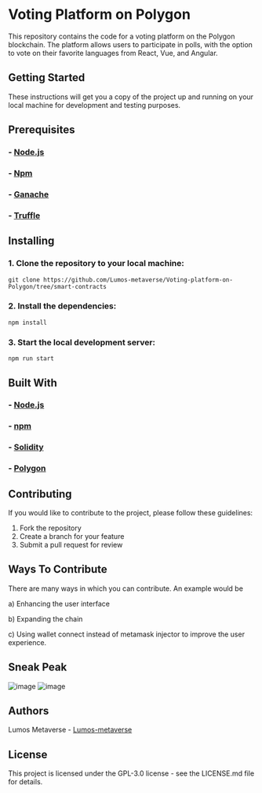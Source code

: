 # Voting Platform on Polygon

This repository contains the code for a voting platform on the Polygon blockchain. The platform allows users to participate in polls, with the option to vote on their favorite languages from React, Vue, and Angular.

## Getting Started

These instructions will get you a copy of the project up and running on your local machine for development and testing purposes.

## Prerequisites

### - [Node.js](https://nodejs.org/)
### - [Npm](https://www.npmjs.com/)
### - [Ganache](https://trufflesuite.com/ganache/)
### - [Truffle](https://trufflesuite.com/)

## Installing

### 1. Clone the repository to your local machine:
```
git clone https://github.com/Lumos-metaverse/Voting-platform-on-Polygon/tree/smart-contracts
```

### 2. Install the dependencies:
```
npm install
```

### 3. Start the local development server:
```
npm run start
```

## Built With

### - [Node.js](https://nodejs.org/)
### - [npm](https://www.npmjs.com/)
### - [Solidity](https://docs.soliditylang.org/en/v0.8.17/)
### - [Polygon](https://www.polygon.technology/)

## Contributing

If you would like to contribute to the project, please follow these guidelines:

1. Fork the repository
2. Create a branch for your feature
3. Submit a pull request for review

## Ways To Contribute 

There are many ways in which you can contribute. An example would be

a) Enhancing the user interface 

b) Expanding the chain 

c) Using wallet connect instead of metamask injector to improve the user experience.

## Sneak Peak

![image](https://user-images.githubusercontent.com/28181759/207406865-52075cfb-d45c-4237-a29e-46116df1e865.png)
![image](https://user-images.githubusercontent.com/28181759/207407948-ade69f33-8297-4846-86cf-8d9c2689d3b6.png)

## Authors
Lumos Metaverse - [Lumos-metaverse](https://github.com/Lumos-metaverse)

## License
This project is licensed under the GPL-3.0 license - see the LICENSE.md file for details.

